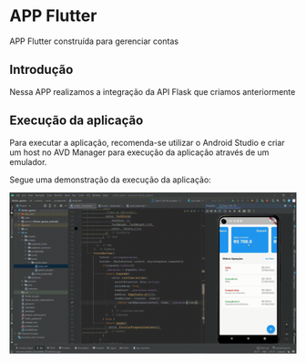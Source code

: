 # APP Flutter
APP Flutter construída para gerenciar contas

## Introdução

Nessa APP realizamos a integração da API Flask que criamos anteriormente

## Execução da aplicação
Para executar a aplicação, recomenda-se utilizar o Android Studio e criar um host no AVD Manager para execução da aplicação através de um emulador.

Segue uma demonstração da execução da aplicação:

![](VideoFlutter.gif)